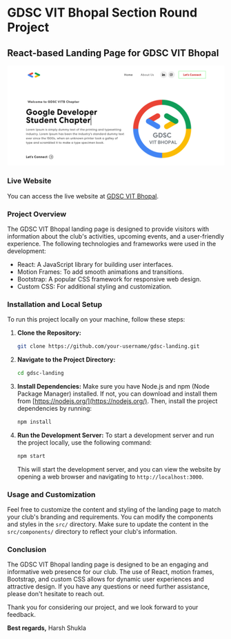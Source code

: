 # GDSC VIT Bhopal Section Round Project

## React-based Landing Page for GDSC VIT Bhopal

![GDSC VIT Bhopal Landing Page](https://github.com/Cyb3rGhoul/GDSC-Website-VITB/blob/main/src/assets/img/Untitled.png)

### Live Website

You can access the live website at [GDSC VIT Bhopal](https://gdsc-website-vitb.vercel.app/).

### Project Overview

The GDSC VIT Bhopal landing page is designed to provide visitors with information about the club's activities, upcoming events, and a user-friendly experience. The following technologies and frameworks were used in the development:

- React: A JavaScript library for building user interfaces.
- Motion Frames: To add smooth animations and transitions.
- Bootstrap: A popular CSS framework for responsive web design.
- Custom CSS: For additional styling and customization.

### Installation and Local Setup

To run this project locally on your machine, follow these steps:

1. **Clone the Repository:**
   ```bash
   git clone https://github.com/your-username/gdsc-landing.git
   ```

2. **Navigate to the Project Directory:**
   ```bash
   cd gdsc-landing
   ```

3. **Install Dependencies:**
   Make sure you have Node.js and npm (Node Package Manager) installed. If not, you can download and install them from [https://nodejs.org/](https://nodejs.org/). Then, install the project dependencies by running:
   ```bash
   npm install
   ```

4. **Run the Development Server:**
   To start a development server and run the project locally, use the following command:
   ```bash
   npm start
   ```

   This will start the development server, and you can view the website by opening a web browser and navigating to `http://localhost:3000`.

### Usage and Customization

Feel free to customize the content and styling of the landing page to match your club's branding and requirements. You can modify the components and styles in the `src/` directory. Make sure to update the content in the `src/components/` directory to reflect your club's information.

### Conclusion

The GDSC VIT Bhopal landing page is designed to be an engaging and informative web presence for our club. The use of React, motion frames, Bootstrap, and custom CSS allows for dynamic user experiences and attractive design. If you have any questions or need further assistance, please don't hesitate to reach out.

Thank you for considering our project, and we look forward to your feedback.

**Best regards,**
Harsh Shukla
